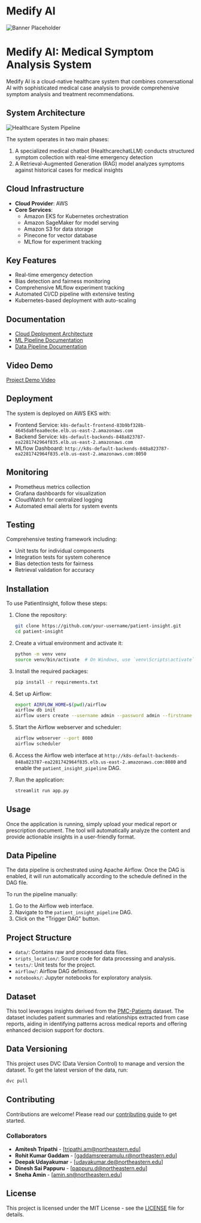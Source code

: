 # Medify AI

![Banner Placeholder](assets/BannerImg.webp)

# Medify AI: Medical Symptom Analysis System

Medify AI is a cloud-native healthcare system that combines conversational AI with sophisticated medical case analysis to provide comprehensive symptom analysis and treatment recommendations.

## System Architecture
![Healthcare System Pipeline](assets/MedifyAIFlowchart.png)

The system operates in two main phases:
1. A specialized medical chatbot (HealthcarechatLLM) conducts structured symptom collection with real-time emergency detection
2. A Retrieval-Augmented Generation (RAG) model analyzes symptoms against historical cases for medical insights

## Cloud Infrastructure
- **Cloud Provider**: AWS
- **Core Services**:
  - Amazon EKS for Kubernetes orchestration
  - Amazon SageMaker for model serving
  - Amazon S3 for data storage
  - Pinecone for vector database
  - MLflow for experiment tracking

## Key Features
- Real-time emergency detection
- Bias detection and fairness monitoring
- Comprehensive MLflow experiment tracking
- Automated CI/CD pipeline with extensive testing
- Kubernetes-based deployment with auto-scaling

## Documentation
- [Cloud Deployment Architecture](docs/README.MD)
- [ML Pipeline Documentation](backend/ml_pipeline/README.md)
- [Data Pipeline Documentation](backend/data_pipeline/README.md)

## Video Demo
[Project Demo Video](https://drive.google.com/drive/folders/19H8RAABVZ1dCw0p4YTw2ry5hKUAxjPj8?usp=sharing)

## Deployment
The system is deployed on AWS EKS with:
- Frontend Service: `k8s-default-frontend-83b9bf328b-4645da8feaa0ec6e.elb.us-east-2.amazonaws.com`
- Backend Service: `k8s-default-backends-848a823787-ea2281742964f835.elb.us-east-2.amazonaws.com`
- MLflow Dashboard: `http://k8s-default-backends-848a823787-ea2281742964f835.elb.us-east-2.amazonaws.com:8050`

## Monitoring
- Prometheus metrics collection
- Grafana dashboards for visualization
- CloudWatch for centralized logging
- Automated email alerts for system events

## Testing
Comprehensive testing framework including:
- Unit tests for individual components
- Integration tests for system coherence
- Bias detection tests for fairness
- Retrieval validation for accuracy


## Installation

To use PatientInsight, follow these steps:

1. Clone the repository:
   ```bash
   git clone https://github.com/your-username/patient-insight.git
   cd patient-insight
   ```

2. Create a virtual environment and activate it:
   ```bash
   python -m venv venv
   source venv/bin/activate  # On Windows, use `venv\Scripts\activate`
   ```

3. Install the required packages:
   ```bash
   pip install -r requirements.txt
   ```

4. Set up Airflow:
   ```bash
   export AIRFLOW_HOME=$(pwd)/airflow
   airflow db init
   airflow users create --username admin --password admin --firstname Admin --lastname User --role Admin --email admin@example.com
   ```

5. Start the Airflow webserver and scheduler:
   ```bash
   airflow webserver --port 8080
   airflow scheduler
   ```

6. Access the Airflow web interface at `http://k8s-default-backends-848a823787-ea2281742964f835.elb.us-east-2.amazonaws.com:8080` and enable the `patient_insight_pipeline` DAG.

7. Run the application:
   ```bash
   streamlit run app.py
   ```

## Usage

Once the application is running, simply upload your medical report or prescription document. The tool will automatically analyze the content and provide actionable insights in a user-friendly format.

## Data Pipeline

The data pipeline is orchestrated using Apache Airflow. Once the DAG is enabled, it will run automatically according to the schedule defined in the DAG file.

To run the pipeline manually:

1. Go to the Airflow web interface.
2. Navigate to the `patient_insight_pipeline` DAG.
3. Click on the "Trigger DAG" button.

## Project Structure

- `data/`: Contains raw and processed data files.
- `sripts_location/`: Source code for data processing and analysis.
- `tests/`: Unit tests for the project.
- `airflow/`: Airflow DAG definitions.
- `notebooks/`: Jupyter notebooks for exploratory analysis.

## Dataset

This tool leverages insights derived from the [PMC-Patients](https://huggingface.co/datasets/zhengyun21/PMC-Patients) dataset. The dataset includes patient summaries and relationships extracted from case reports, aiding in identifying patterns across medical reports and offering enhanced decision support for doctors.

## Data Versioning

This project uses DVC (Data Version Control) to manage and version the dataset. To get the latest version of the data, run:

```bash
dvc pull
```

## Contributing

Contributions are welcome! Please read our [contributing guide](CONTRIBUTING.md) to get started.

### Collaborators

- **Amitesh Tripathi** - [tripathi.am@northeastern.edu]
- **Rohit Kumar Gaddam** - [gaddamsreeramulu.r@northeastern.edu]
- **Deepak Udayakumar** - [udayakumar.de@northeastern.edu]
- **Dinesh Sai Pappuru** - [pappuru.d@northeastern.edu]
- **Sneha Amin** - [amin.sn@northeastern.edu]

## License

This project is licensed under the MIT License - see the [LICENSE](LICENSE) file for details.
